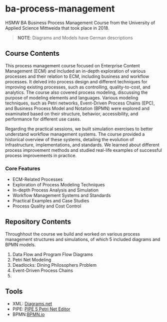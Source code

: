 # ba-process-management

HSMW BA Business Process Management Course from the University of Applied Science Mittweida that took place in 2018.

> **NOTE**: Diagrams and Models have German descriptions

## Course Contents

This process management course focused on Enterprise Content Management (ECM) and included an in-depth exploration of various processes and their relation to ECM, including business and workflow processes. It delved into process design and different techniques for improving existing processes, such as controlling, quality-to-cost, and analytics. The course also covered process modeling, discussing the purpose of modeling elements and languages. Various modeling techniques, such as Petri networks, Event-Driven Process Chains (EPC), and Business Process Model and Notation (BPMN) were explored and examinated based on their structure, behavior, accessibility, and performance for different use cases.

Regarding the practical sessions, we built simulation exercises to better understand workflow management systems. The course provided a historical overview of these systems, detailing the evolution of infrastructure, implementations, and standards. We learned about different process improvement methods and studied real-life examples of successful process improvements in practice.

### Core Features

- ECM-Related Processes
- Exploration of Process Modeling Techniques
- In-depth Process Analysis and Simulation
- Workflow Management Systems and Standards
- Practical Examples and Case Studies
- Process Quality and Cost Control

## Repository Contents

Throughhout the course we build and worked on various process management structures and simulations, of which 5 included diagrams and BPMN models.

1. Data Flow and Program Flow Diagrams
2. Petri Net Modeling
3. Deadlocks: Dining Philosophers Problem
4. Event-Driven Process Chains
5.

## Tools

- XML: [Diagrams.net](https://app.diagrams.net/)
- PIPE: [PIPE 5 Petri Net Editor](https://github.com/sarahtattersall/PIPE)
- BPMN:[BPMN.io](https://demo.bpmn.io/)
